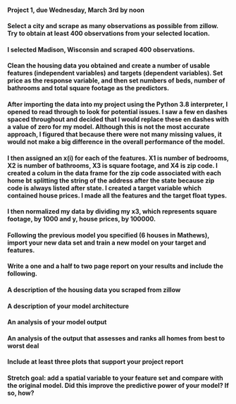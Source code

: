 #### Project 1, due Wednesday, March 3rd by noon
#### Select a city and scrape as many observations as possible from zillow. Try to obtain at least 400 observations from your selected location.
#### I selected Madison, Wisconsin and scraped 400 observations. 
#### Clean the housing data you obtained and create a number of usable features (independent variables) and targets (dependent variables). Set price as the response variable, and then set numbers of beds, number of bathrooms and total square footage as the predictors.
#### After importing the data into my project using the Python 3.8 interpreter, I opened to read through to look for potential issues. I saw a few en dashes spaced throughout and decided that I would replace these en dashes with a value of zero for my model. Although this is not the most accurate approach, I figured that because there were not many missing values, it would not make a big difference in the overall performance of the model. 
#### I then assigned an x(i) for each of the features. X1 is number of bedrooms, X2 is number of bathrooms, X3 is square footage, and X4 is zip code. I created a colum in the data frame for the zip code associated with each home bt splitting the string of the address after the state because zip code is always listed after state. I created a target variable which contained house prices. I made all the features and the target float types.
#### I then normalized my data by dividing my x3, which represents square footage, by 1000 and y, house prices, by 100000.
#### Following the previous model you specified (6 houses in Mathews), import your new data set and train a new model on your target and features.
#### Write a one and a half to two page report on your results and include the following.
#### A description of the housing data you scraped from zillow
#### A description of your model architecture
#### An analysis of your model output
#### An analysis of the output that assesses and ranks all homes from best to worst deal
#### Include at least three plots that support your project report
#### Stretch goal: add a spatial variable to your feature set and compare with the original model. Did this improve the predictive power of your model? If so, how?
